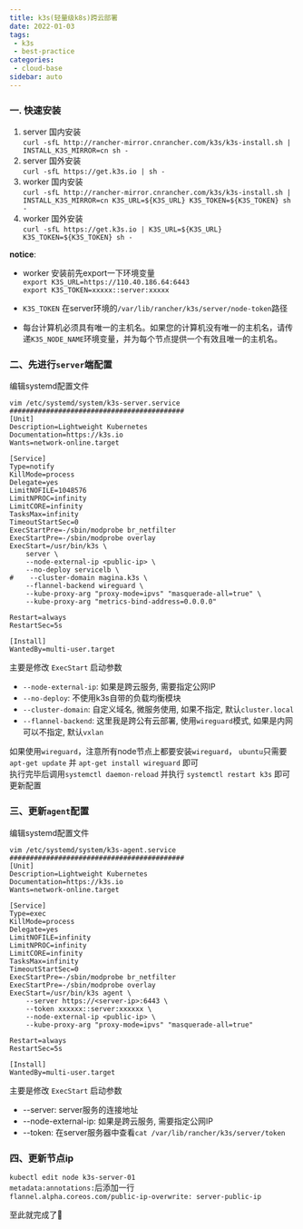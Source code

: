 ```yaml
---
title: k3s(轻量级k8s)跨云部署
date: 2022-01-03
tags:
 - k3s
 - best-practice
categories:
 - cloud-base
sidebar: auto
---
```


### 一. 快速安装
1. server 国内安装    
`curl -sfL http://rancher-mirror.cnrancher.com/k3s/k3s-install.sh | INSTALL_K3S_MIRROR=cn sh -`
2. server 国外安装    
`curl -sfL https://get.k3s.io | sh -`
3. worker 国内安装    
`curl -sfL http://rancher-mirror.cnrancher.com/k3s/k3s-install.sh | INSTALL_K3S_MIRROR=cn K3S_URL=${K3S_URL} K3S_TOKEN=${K3S_TOKEN} sh -`
4. worker 国外安装    
`curl -sfL https://get.k3s.io | K3S_URL=${K3S_URL} K3S_TOKEN=${K3S_TOKEN} sh -`  

**notice**:    

- worker 安装前先export一下环境变量  
`export K3S_URL=https://110.40.186.64:6443`  
`export K3S_TOKEN=xxxxx::server:xxxxx`

- `K3S_TOKEN` 在server环境的`/var/lib/rancher/k3s/server/node-token`路径

- 每台计算机必须具有唯一的主机名。如果您的计算机没有唯一的主机名，请传递`K3S_NODE_NAME`环境变量，并为每个节点提供一个有效且唯一的主机名。

### 二、先进行`server`端配置
编辑systemd配置文件
```shell
vim /etc/systemd/system/k3s-server.service
###########################################
[Unit]
Description=Lightweight Kubernetes
Documentation=https://k3s.io
Wants=network-online.target

[Service]
Type=notify
KillMode=process
Delegate=yes
LimitNOFILE=1048576
LimitNPROC=infinity
LimitCORE=infinity
TasksMax=infinity
TimeoutStartSec=0
ExecStartPre=-/sbin/modprobe br_netfilter
ExecStartPre=-/sbin/modprobe overlay
ExecStart=/usr/bin/k3s \
    server \
    --node-external-ip <public-ip> \
    --no-deploy servicelb \
#    --cluster-domain magina.k3s \
    --flannel-backend wireguard \
    --kube-proxy-arg "proxy-mode=ipvs" "masquerade-all=true" \
    --kube-proxy-arg "metrics-bind-address=0.0.0.0"

Restart=always
RestartSec=5s

[Install]
WantedBy=multi-user.target
```  
主要是修改 `ExecStart` 启动参数    
- `--node-external-ip`: 如果是跨云服务, 需要指定公网IP    
- `--no-deploy`: 不使用k3s自带的负载均衡模块    
- `--cluster-domain`: 自定义域名, 微服务使用, 如果不指定, 默认`cluster.local`    
- `--flannel-backend`: 这里我是跨公有云部署, 使用`wireguard`模式, 如果是内网可以不指定, 默认`vxlan`    


如果使用`wireguard`，注意所有node节点上都要安装`wireguard`， `ubuntu`只需要`apt-get update` 并 `apt-get install wireguard` 即可  
执行完毕后调用`systemctl daemon-reload` 并执行 `systemctl restart k3s` 即可更新配置

### 三、更新`agent`配置
编辑systemd配置文件
```shell
vim /etc/systemd/system/k3s-agent.service
###########################################
[Unit]
Description=Lightweight Kubernetes
Documentation=https://k3s.io
Wants=network-online.target

[Service]
Type=exec
KillMode=process
Delegate=yes
LimitNOFILE=infinity
LimitNPROC=infinity
LimitCORE=infinity
TasksMax=infinity
TimeoutStartSec=0
ExecStartPre=-/sbin/modprobe br_netfilter
ExecStartPre=-/sbin/modprobe overlay
ExecStart=/usr/bin/k3s agent \
    --server https://<server-ip>:6443 \
    --token xxxxxx::server:xxxxxx \
    --node-external-ip <public-ip> \
    --kube-proxy-arg "proxy-mode=ipvs" "masquerade-all=true"

Restart=always
RestartSec=5s

[Install]
WantedBy=multi-user.target
```
主要是修改 `ExecStart` 启动参数    
- --server: server服务的连接地址    
- --node-external-ip: 如果是跨云服务, 需要指定公网IP    
- --token: 在server服务器中查看`cat /var/lib/rancher/k3s/server/token`    

### 四、更新节点ip
`kubectl edit node k3s-server-01`  
`metadata:annotations:`后添加一行  
`flannel.alpha.coreos.com/public-ip-overwrite: server-public-ip`

至此就完成了:tada: